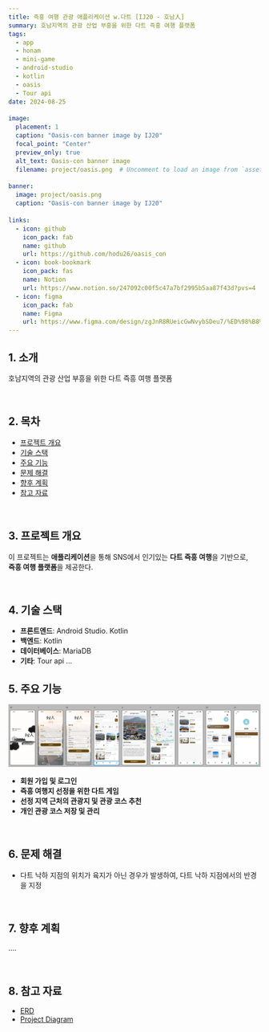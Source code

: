 ```yaml
---
title: 즉흥 여행 관광 애플리케이션 w.다트 [IJ20 - 호남人]
summary: 호남지역의 관광 산업 부흥을 위한 다트 즉흥 여행 플랫폼
tags:
  - app
  - honam
  - mini-game
  - android-studio
  - kotlin
  - oasis
  - Tour api
date: 2024-08-25

image:
  placement: 1
  caption: "Oasis-con banner image by IJ20"
  focal_point: "Center"
  preview_only: true
  alt_text: Oasis-con banner image
  filename: project/oasis.png  # Uncomment to load an image from `assets/media/` instead.

banner: 
  image: project/oasis.png
  caption: "Oasis-con banner image by IJ20"

links:
  - icon: github
    icon_pack: fab
    name: github
    url: https://github.com/hodu26/oasis_con
  - icon: book-bookmark
    icon_pack: fas
    name: Notion
    url: https://www.notion.so/247092c00f5c47a7bf2995b5aa87f43d?pvs=4
  - icon: figma
    icon_pack: fab
    name: Figma
    url: https://www.figma.com/design/zgJnR8RUeicGwNvybSDeu7/%ED%98%B8%EB%82%A8%E4%BA%BA-Application-Project?node-id=0-1&t=KyrIHQ0iliuneO8q-1
---
```



## 1. 소개
호남지역의 관광 산업 부흥을 위한 다트 즉흥 여행 플랫폼

&nbsp;

## 2. 목차
- [프로젝트 개요](#프로젝트-개요)
- [기술 스택](#기술-스택)
- [주요 기능](#주요-기능)
- [문제 해결](#문제-해결)
- [향후 계획](#향후-계획)
- [참고 자료](#참고-자료)

&nbsp;

## 3. 프로젝트 개요
이 프로젝트는 **애플리케이션**을 통해 SNS에서 인기있는 **다트 즉흥 여행**을 기반으로,   
**즉흥 여행 플랫폼**을 제공한다.

&nbsp;

## 4. 기술 스택
- **프론트엔드**: Android Studio. Kotlin
- **백엔드**: Kotlin
- **데이터베이스**: MariaDB
- **기타**: Tour api  ...
&nbsp;

## 5. 주요 기능
![Figma](ui.png "app UI")
- **회원 가입 및 로그인**
- **즉흥 여행지 선정을 위한 다트 게임**
- **선정 지역 근처의 관광지 및 관광 코스 추천**
- **개인 관광 코스 저장 및 관리**

&nbsp;

## 6. 문제 해결
- 다트 낙하 지점의 위치가 육지가 아닌 경우가 발생하여, 다트 낙하 지점에서의 반경을 지정

&nbsp;

## 7. 향후 계획
.... 

&nbsp;

## 8. 참고 자료
- [ERD](https://dbdiagram.io/d/66a732f78b4bb5230e986d77)
- [Project Diagram](https://www.figma.com/board/OWtpw5ez4CtKvnez2dylbN/Project-Diagram?node-id=0-1&node-type=canvas&t=3efmM45uYONL8Ann-0)
